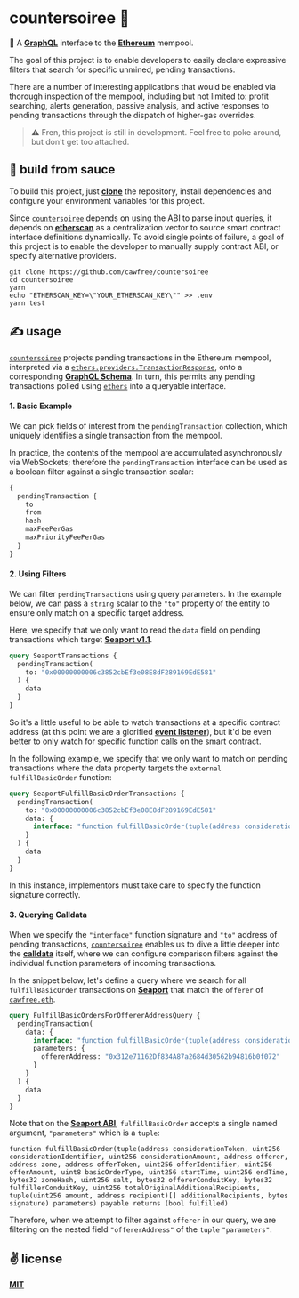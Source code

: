 # countersoiree 💃
🧪 A [__GraphQL__](https://www.apollographql.com/) interface to the [__Ethereum__](https://ethereum.org) mempool.

The goal of this project is to enable developers to easily declare expressive filters that search for specific unmined, pending transactions.

There are a number of interesting applications that would be enabled via thorough inspection of the mempool, including but not limited to: profit searching, alerts generation, passive analysis, and active responses to pending transactions through the dispatch of higher-gas overrides.

> ⚠️ Fren, this project is still in development. Feel free to poke around, but don't get too attached.

## 🍝 build from sauce

To build this project, just [__clone__](https://rogerdudler.github.io/git-guide/) the repository, install dependencies and configure your environment variables for this project.

Since [`countersoiree`](https://github.com/cawfree/countersoiree) depends on using the ABI to parse input queries, it depends on [__etherscan__](https://etherscan.io) as a centralization vector to source smart contract interface definitions dynamically. To avoid single points of failure, a goal of this project is to enable the developer to manually supply contract ABI, or specify alternative providers.

```shell
git clone https://github.com/cawfree/countersoiree
cd countersoiree
yarn
echo "ETHERSCAN_KEY=\"YOUR_ETHERSCAN_KEY\"" >> .env
yarn test
```

## ✍️ usage

[`countersoiree`](https://github.com/cawfree/countersoiree) projects pending transactions in the Ethereum mempool, interpreted via a [`ethers.providers.TransactionResponse`](https://docs.ethers.io/v5/api/providers/types/), onto a corresponding [__GraphQL Schema__](./schema.graphql). In turn, this permits any pending transactions polled using [`ethers`](https://ethers.io/) into a queryable interface.

#### 1. Basic Example

We can pick fields of interest from the `pendingTransaction` collection, which uniquely identifies a single transaction from the mempool.

In practice, the contents of the mempool are accumulated asynchronously via WebSockets; therefore the `pendingTransaction` interface can be used as a boolean filter against a single transaction scalar:

```graphql
{
  pendingTransaction {
    to
    from
    hash
    maxFeePerGas
    maxPriorityFeePerGas
  }
}
```

#### 2. Using Filters

We can filter `pendingTransaction`s using query parameters. In the example below, we can pass a `string` scalar to the `"to"` property of the entity to ensure only match on a specific target address.

Here, we specify that we only want to read the `data` field on pending transactions which target [__Seaport v1.1__](https://etherscan.io/address/0x00000000006c3852cbef3e08e8df289169ede581).

```graphql
query SeaportTransactions {
  pendingTransaction(
    to: "0x00000000006c3852cbEf3e08E8dF289169EdE581"
  ) {
    data
  }
}
```

So it's a little useful to be able to watch transactions at a specific contract address (at this point we are a glorified [__event listener__](https://docs.ethers.io/v5/api/providers/provider/#Provider--events)), but it'd be even better to only watch for specific function calls on the smart contract.

In the following example, we specify that we only want to match on pending transactions where the data property targets the `external` `fulfillBasicOrder` function:

```graphql
query SeaportFulfillBasicOrderTransactions {
  pendingTransaction(
    to: "0x00000000006c3852cbEf3e08E8dF289169EdE581"
    data: {
      interface: "function fulfillBasicOrder(tuple(address considerationToken, uint256 considerationIdentifier, uint256 considerationAmount, address offerer, address zone, address offerToken, uint256 offerIdentifier, uint256 offerAmount, uint8 basicOrderType, uint256 startTime, uint256 endTime, bytes32 zoneHash, uint256 salt, bytes32 offererConduitKey, bytes32 fulfillerConduitKey, uint256 totalOriginalAdditionalRecipients, tuple(uint256 amount, address recipient)[] additionalRecipients, bytes signature) parameters) payable returns (bool fulfilled)"
    }
  ) {
    data
  }
}
```

In this instance, implementors must take care to specify the function signature correctly.


#### 3. Querying Calldata

When we specify the `"interface"` function signature and `"to"` address of pending transactions, [`countersoiree`](https://github.com/cawfre/countersoiree)  enables us to dive a little deeper into the [__calldata__](https://ethereum.stackexchange.com/questions/52989/what-is-calldata) itself, where we can configure comparison filters against the individual function parameters of incoming transactions.

In the snippet below, let's define a query where we search for all `fulfillBasicOrder` transactions on [__Seaport__](https://etherscan.io/address/0x00000000006c3852cbef3e08e8df289169ede581) that match the `offerer` of [`cawfree.eth`](https://etherscan.io/address/cawfree.eth).

```graphql
query FulfillBasicOrdersForOffererAddressQuery {
  pendingTransaction(
    data: {
      interface: "function fulfillBasicOrder(tuple(address considerationToken, uint256 considerationIdentifier, uint256 considerationAmount, address offerer, address zone, address offerToken, uint256 offerIdentifier, uint256 offerAmount, uint8 basicOrderType, uint256 startTime, uint256 endTime, bytes32 zoneHash, uint256 salt, bytes32 offererConduitKey, bytes32 fulfillerConduitKey, uint256 totalOriginalAdditionalRecipients, tuple(uint256 amount, address recipient)[] additionalRecipients, bytes signature) parameters) payable returns (bool fulfilled)"
      parameters: {
        offererAddress: "0x312e71162Df834A87a2684d30562b94816b0f072"
      }
    }
  ) {
    data
  }
}
```

Note that on the [__Seaport ABI__](https://api.etherscan.io/api?module=contract&action=getabi&address=0x00000000006c3852cbef3e08e8df289169ede581), `fulfillBasicOrder` accepts a single named argument, `"parameters"` which is a `tuple`:

```
function fulfillBasicOrder(tuple(address considerationToken, uint256 considerationIdentifier, uint256 considerationAmount, address offerer, address zone, address offerToken, uint256 offerIdentifier, uint256 offerAmount, uint8 basicOrderType, uint256 startTime, uint256 endTime, bytes32 zoneHash, uint256 salt, bytes32 offererConduitKey, bytes32 fulfillerConduitKey, uint256 totalOriginalAdditionalRecipients, tuple(uint256 amount, address recipient)[] additionalRecipients, bytes signature) parameters) payable returns (bool fulfilled)
```

Therefore, when we attempt to filter against `offerer` in our query, we are filtering on the nested field `"offererAddress"` of the `tuple` `"parameters"`.

## ✌️ license
[__MIT__](./LICENSE)
